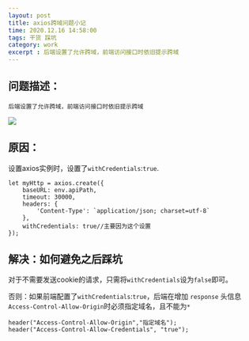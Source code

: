 ```yaml
---
layout: post
title: axios跨域问题小记
time: 2020.12.16 14:58:00
tags: 干货 踩坑
category: work
excerpt : 后端设置了允许跨域，前端访问接口时依旧提示跨域
---
```

## 问题描述：
    
    后端设置了允许跨域，前端访问接口时依旧提示跨域
    
<img src="https://seven777777.github.io/myblog/images/post/2020-12-16-axios-withCredentials/pic01.png" />

## 原因：
设置axios实例时，设置了`withCredentials`:`true`.
```
let myHttp = axios.create({
    baseURL: env.apiPath,
    timeout: 30000,
    headers: {
        'Content-Type': `application/json; charset=utf-8`
    },
    withCredentials: true//主要因为这个设置
});
```
## 解决：如何避免之后踩坑
对于不需要发送cookie的请求，只需将`withCredentials`设为`false`即可。

否则：如果前端配置了`withCredentials`:`true`，后端在增加 `response` 头信息`Access-Control-Allow-Origin`时必须指定域名，且不能为`*`

```
header("Access-Control-Allow-Origin","指定域名");
header("Access-Control-Allow-Credentials", "true");
```
